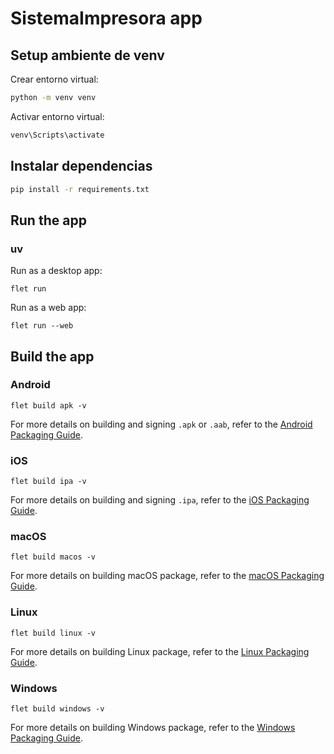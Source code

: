 # SistemaImpresora app

## Setup ambiente de venv

Crear entorno virtual:

```bash
python -m venv venv
```

Activar entorno virtual:

```bash
venv\Scripts\activate
```

## Instalar dependencias

```bash
pip install -r requirements.txt
```

## Run the app

### uv

Run as a desktop app:

```
flet run
```

Run as a web app:

```
flet run --web
```

## Build the app

### Android

```
flet build apk -v
```

For more details on building and signing `.apk` or `.aab`, refer to the [Android Packaging Guide](https://flet.dev/docs/publish/android/).

### iOS

```
flet build ipa -v
```

For more details on building and signing `.ipa`, refer to the [iOS Packaging Guide](https://flet.dev/docs/publish/ios/).

### macOS

```
flet build macos -v
```

For more details on building macOS package, refer to the [macOS Packaging Guide](https://flet.dev/docs/publish/macos/).

### Linux

```
flet build linux -v
```

For more details on building Linux package, refer to the [Linux Packaging Guide](https://flet.dev/docs/publish/linux/).

### Windows

```
flet build windows -v
```

For more details on building Windows package, refer to the [Windows Packaging Guide](https://flet.dev/docs/publish/windows/).